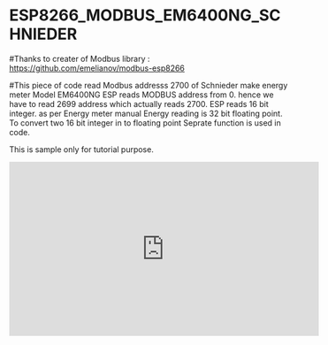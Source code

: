 # ESP8266_MODBUS_EM6400NG_SCHNIEDER

#Thanks to creater of Modbus library : https://github.com/emelianov/modbus-esp8266

#This piece of code read Modbus addresss 2700 of Schnieder make energy meter Model EM6400NG
ESP reads MODBUS address from 0. hence we have to read 2699 address which actually reads 2700.
ESP reads 16 bit integer. as per Energy meter manual Energy reading is 32 bit floating point.
To convert two 16 bit integer in to floating point Seprate function is used in code.

This is sample only for tutorial purpose.

<iframe width="560" height="315" src="https://www.youtube.com/embed/5n0Q8K1_xnU" title="YouTube video player" frameborder="0" allow="accelerometer; autoplay; clipboard-write; encrypted-media; gyroscope; picture-in-picture" allowfullscreen></iframe>
